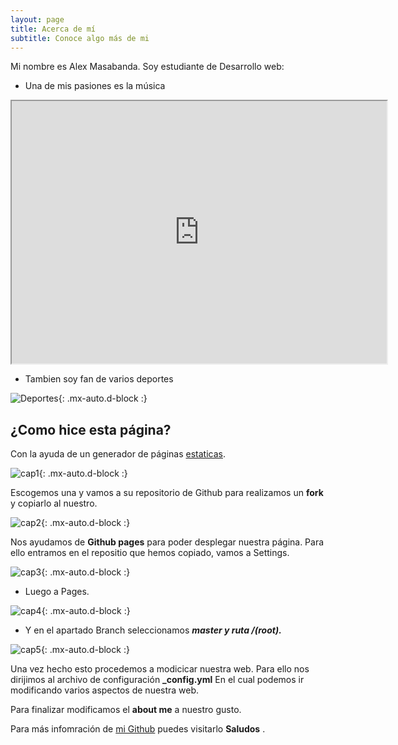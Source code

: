 ```yaml
---
layout: page
title: Acerca de mí
subtitle: Conoce algo más de mi
---
```


Mi nombre es Alex Masabanda. Soy estudiante de Desarrollo web:

- Una de mis pasiones es la música

<div>
<p style = 'text-align:center;'>
<iframe width="600" height = "420"
src="https://www.youtube.com/embed/tgbNymZ7vqY">
</iframe>
</p>
</div>


- Tambien soy fan de varios deportes

![Deportes](https://www.edx.org/static/d2b75bcda9cf89d92bf563b009519cea/Aprende_deportes.jpg){: .mx-auto.d-block :}


## ¿Como hice esta página?

Con la ayuda de un generador de páginas [estaticas]( https://jamstack.org/generators/).


![cap1](https://github.com/adm-10/despliegueweb/blob/master/assets/img/cap1.PNG?raw=true){: .mx-auto.d-block :}

Escogemos una y vamos a su repositorio de Github para realizamos un **fork** y copiarlo al nuestro.

![cap2](https://github.com/adm-10/despliegueweb/blob/master/assets/img/cap2.PNG?raw=true){: .mx-auto.d-block :}

Nos ayudamos de **Github pages** para poder desplegar nuestra página.
Para ello entramos en el repositio que hemos copiado, vamos a Settings.

![cap3](https://github.com/adm-10/despliegueweb/blob/master/assets/img/cap3.PNG?raw=true){: .mx-auto.d-block :}

- Luego a Pages.

![cap4](https://github.com/adm-10/despliegueweb/blob/master/assets/img/cap4.PNG?raw=true){: .mx-auto.d-block :}


- Y en el apartado Branch seleccionamos ***master y ruta /(root).***

![cap5](https://github.com/adm-10/despliegueweb/blob/master/assets/img/cap5.PNG?raw=true){: .mx-auto.d-block :}


Una vez hecho esto procedemos a modicicar nuestra web.
Para ello nos dirijimos al archivo de configuración **_config.yml**
En el cual podemos ir modificando varios aspectos de nuestra web.

Para finalizar modificamos el **about me** a nuestro gusto.



Para más infomración de [mi Github](https://github.com/adm-10) puedes visitarlo **Saludos** .


